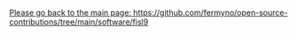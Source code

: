<a href="https://github.com/fermyno/open-source-contributions/tree/main/software/fisl9">Please go back to the main page: https://github.com/fermyno/open-source-contributions/tree/main/software/fisl9</a>
